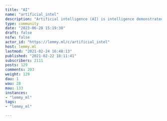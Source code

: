 ```yaml
---
title: "AI" 
name: "artificial_intel"
description: "Artificial intelligence (AI) is intelligence demonstrated by machines, unlike the natural intelligence displayed by humans and animals, which involves consciousness and emotionality. The distinction between the former and the latter categories is often revealed by the acronym chosen."
type: community
date: "2023-06-28 15:19:30"
draft: false
nsfw: false
actor_id: "https://lemmy.ml/c/artificial_intel"
host: lemmy.ml
lastmod: "2021-02-24 16:48:13"
published: "2021-02-22 18:11:41"
subscribers: 2111
posts: 129
comments: 203
weight: 129
dau: 1
wau: 28
mau: 133
instances:
- "lemmy_ml"
tags: 
- "lemmy_ml"

---
```

